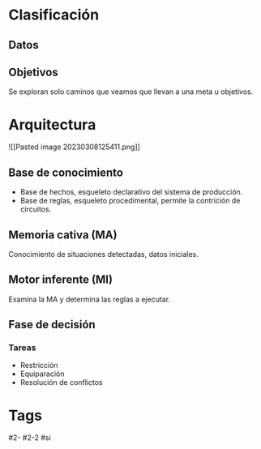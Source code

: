 # Clasificación
## Datos

## Objetivos
Se exploran solo caminos que veamos que llevan a una meta u objetivos.
# Arquitectura

![[Pasted image 20230308125411.png]]

## Base de conocimiento
- Base de hechos, esqueleto declarativo del sistema de producción.
- Base de reglas, esqueleto procedimental, permite la contrición de circuitos.
## Memoria cativa (MA)
Conocimiento de situaciones detectadas, datos iniciales.
## Motor inferente (MI)
Examina la MA y determina las reglas a ejecutar.
## Fase de decisión
### Tareas
- Restricción
- Equiparación
- Resolución de conflictos
# Tags
#2- 
#2-2 
#si